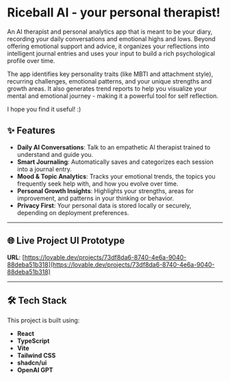# Riceball AI - your personal therapist!

An AI therapist and personal analytics app that is meant to be your diary, recording your daily conversations and emotional highs and lows. Beyond offering emotional support and advice, it organizes your reflections into intelligent journal entries and uses your input to build a rich psychological profile over time. 

The app identifies key personality traits (like MBTI and attachment style), recurring challenges, emotional patterns, and your unique strengths and growth areas. It also generates trend reports to help you visualize your mental and emotional journey - making it a powerful tool for self reflection. 

I hope you find it useful! :)

## ✨ Features

- **Daily AI Conversations**: Talk to an empathetic AI therapist trained to understand and guide you.
- **Smart Journaling**: Automatically saves and categorizes each session into a journal entry.
- **Mood & Topic Analytics**: Tracks your emotional trends, the topics you frequently seek help with, and how you evolve over time.
- **Personal Growth Insights**: Highlights your strengths, areas for improvement, and patterns in your thinking or behavior.
- **Privacy First**: Your personal data is stored locally or securely, depending on deployment preferences.

---

## 🌐 Live Project UI Prototype 

**URL**: [https://lovable.dev/projects/73df8da6-8740-4e6a-9040-88deba51b318](https://lovable.dev/projects/73df8da6-8740-4e6a-9040-88deba51b318)

---

## 🛠 Tech Stack

This project is built using:

- **React**
- **TypeScript**
- **Vite**
- **Tailwind CSS**
- **shadcn/ui**
- **OpenAI GPT**
